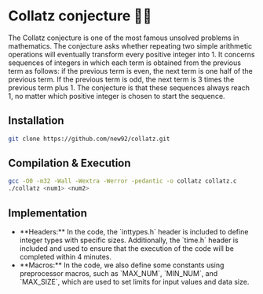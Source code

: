 # Collatz conjecture 🧙‍♂️

The Collatz conjecture is one of the most famous unsolved problems in mathematics. The conjecture asks whether repeating two simple arithmetic operations will eventually transform every positive integer into 1. It concerns sequences of integers in which each term is obtained from the previous term as follows: if the previous term is even, the next term is one half of the previous term. If the previous term is odd, the next term is 3 times the previous term plus 1. The conjecture is that these sequences always reach 1, no matter which positive integer is chosen to start the sequence.

## Installation

```bash
git clone https://github.com/new92/collatz.git
```

## Compilation & Execution

```bash 
gcc -O0 -m32 -Wall -Wextra -Werror -pedantic -o collatz collatz.c
./collatz <num1> <num2>
```

## Implementation

<ul>
    <li>**Headers:** In the code, the `inttypes.h` header is included to define integer types with specific sizes. Additionally, the `time.h` header is included and used to ensure that the execution of the code will be completed within 4 minutes.</li>
    <li>**Macros:** In the code, we also define some constants using preprocessor macros, such as `MAX_NUM`, `MIN_NUM`, and `MAX_SIZE`, which are used to set limits for input values and data size.</li>
</ul>
